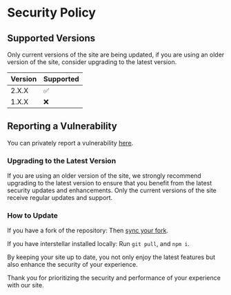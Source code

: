 # Security Policy

## Supported Versions

Only current versions of the site are being updated, if you are using an older version of the site, consider upgrading to the latest version.

| Version | Supported          |
| ------- | ------------------ |
| 2.X.X   | :white_check_mark: |
| 1.X.X   | :x:                |

## Reporting a Vulnerability

You can privately report a vulnerability [here](https://github.com/InterstellarNetwork/Interstellar/security/advisories/new).

<!--Alternatively, you can join our [Discord server](https://discord.gg/), and open a ticket and let us know what the vulnerability is.-->

### Upgrading to the Latest Version

If you are using an older version of the site, we strongly recommend upgrading to the latest version to ensure that you benefit from the latest security updates and enhancements. Only the current versions of the site receive regular updates and support.

### How to Update

If you have a fork of the repository:
Then [sync your fork](https://docs.github.com/en/pull-requests/collaborating-with-pull-requests/working-with-forks/syncing-a-fork).

If you have interstellar installed locally:
Run `git pull`, and `npm i`.

By keeping your site up to date, you not only enjoy the latest features but also enhance the security of your experience.

<!--If you encounter any challenges while updating, feel free to reach out to our [support team](https://discord.gg/interstellar) for assistance.-->

Thank you for prioritizing the security and performance of your experience with our site.
